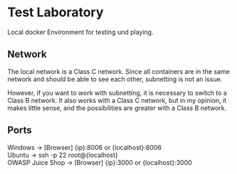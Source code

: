 # Test Laboratory
Local docker Environment for testing und playing.

## Network
The local network is a Class C network. Since all containers are in the same network and should be able to see each other, subnetting is not an issue.

However, if you want to work with subnetting, it is necessary to switch to a Class B network. It also works with a Class C network, but in my opinion, it makes little sense, and the possibilities are greater with a Class B network.

## Ports
Windows             -> [Browser] {ip}:8006 or {localhost}:8006<br>
Ubuntu             -> ssh -p 22 root@{localhost}<br>
OWASP Juice Shop    -> [Browser] {ip}:3000 or {localhost}:3000<br>